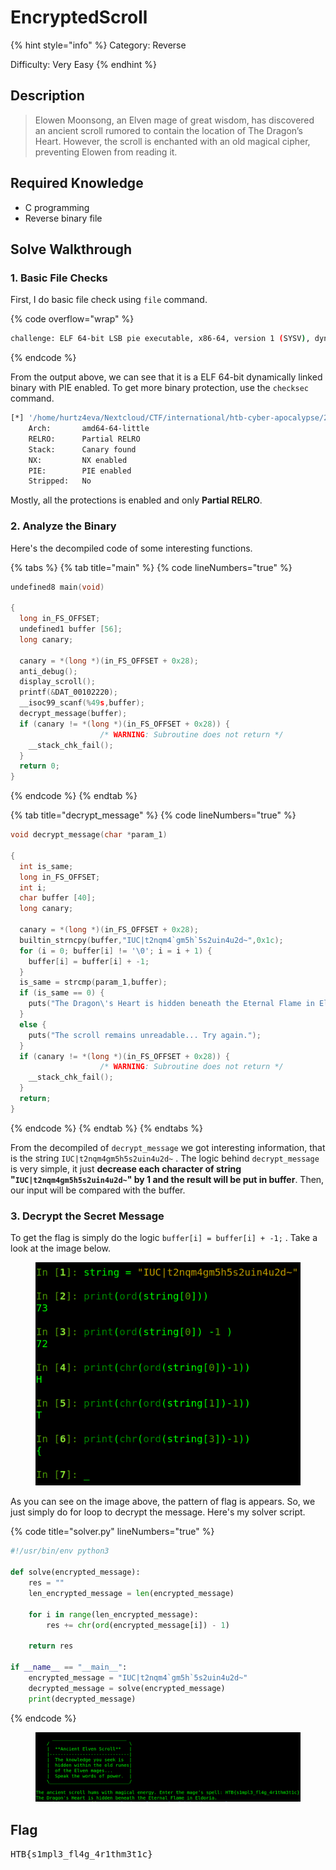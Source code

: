 # EncryptedScroll

{% hint style="info" %}
Category: Reverse

Difficulty: Very Easy
{% endhint %}

## Description

> Elowen Moonsong, an Elven mage of great wisdom, has discovered an ancient scroll rumored to contain the location of The Dragon’s Heart. However, the scroll is enchanted with an old magical cipher, preventing Elowen from reading it.

## Required Knowledge

* C programming
* Reverse binary file

## Solve Walkthrough

### 1. Basic File Checks

First, I do basic file check using `file` command.

{% code overflow="wrap" %}
```bash
challenge: ELF 64-bit LSB pie executable, x86-64, version 1 (SYSV), dynamically linked, interpreter /lib64/ld-linux-x86-64.so.2, BuildID[sha1]=5e966c94fbbe92e2607134ac2c0c78ee9d555b30, for GNU/Linux 4.4.0, not stripped
```
{% endcode %}

From the output above, we can see that it is a ELF 64-bit dynamically linked binary with PIE enabled. To get more binary protection, use the `checksec` command.

```bash
[*] '/home/hurtz4eva/Nextcloud/CTF/international/htb-cyber-apocalypse/2025/rev/01_EncryptedScroll/rev_encryptedscroll/challenge'
    Arch:       amd64-64-little
    RELRO:      Partial RELRO
    Stack:      Canary found
    NX:         NX enabled
    PIE:        PIE enabled
    Stripped:   No
```

Mostly, all the protections is enabled and only **Partial RELRO**.

### 2. Analyze the Binary

Here's the decompiled code of some interesting functions.

{% tabs %}
{% tab title="main" %}
{% code lineNumbers="true" %}
```c
undefined8 main(void)

{
  long in_FS_OFFSET;
  undefined1 buffer [56];
  long canary;
  
  canary = *(long *)(in_FS_OFFSET + 0x28);
  anti_debug();
  display_scroll();
  printf(&DAT_00102220);
  __isoc99_scanf(%49s,buffer);
  decrypt_message(buffer);
  if (canary != *(long *)(in_FS_OFFSET + 0x28)) {
                    /* WARNING: Subroutine does not return */
    __stack_chk_fail();
  }
  return 0;
}
```
{% endcode %}
{% endtab %}

{% tab title="decrypt_message" %}
{% code lineNumbers="true" %}
```c
void decrypt_message(char *param_1)

{
  int is_same;
  long in_FS_OFFSET;
  int i;
  char buffer [40];
  long canary;
  
  canary = *(long *)(in_FS_OFFSET + 0x28);
  builtin_strncpy(buffer,"IUC|t2nqm4`gm5h`5s2uin4u2d~",0x1c);
  for (i = 0; buffer[i] != '\0'; i = i + 1) {
    buffer[i] = buffer[i] + -1;
  }
  is_same = strcmp(param_1,buffer);
  if (is_same == 0) {
    puts("The Dragon\'s Heart is hidden beneath the Eternal Flame in Eldoria.");
  }
  else {
    puts("The scroll remains unreadable... Try again.");
  }
  if (canary != *(long *)(in_FS_OFFSET + 0x28)) {
                    /* WARNING: Subroutine does not return */
    __stack_chk_fail();
  }
  return;
}
```
{% endcode %}
{% endtab %}
{% endtabs %}

From the decompiled of `decrypt_message`  we got interesting information, that is the string `IUC|t2nqm4gm5h5s2uin4u2d~` . The logic behind `decrypt_message` is very simple, it just **decrease each character of string "`IUC|t2nqm4gm5h5s2uin4u2d~`" by 1 and the result will be put in buffer**. Then, our input will be compared with the buffer.

### 3. Decrypt the Secret Message

To get the flag is simply do the logic `buffer[i] = buffer[i] + -1;` . Take a look at the image below.

<figure><img src="../.gitbook/assets/image (56).png" alt=""><figcaption></figcaption></figure>

As you can see on the image above, the pattern of flag is appears. So, we just simply do for loop to decrypt the message. Here's my solver script.

{% code title="solver.py" lineNumbers="true" %}
```python
#!/usr/bin/env python3

def solve(encrypted_message):
    res = ""
    len_encrypted_message = len(encrypted_message)

    for i in range(len_encrypted_message):
        res += chr(ord(encrypted_message[i]) - 1)

    return res

if __name__ == "__main__":
    encrypted_message = "IUC|t2nqm4`gm5h`5s2uin4u2d~"
    decrypted_message = solve(encrypted_message)
    print(decrypted_message)
```
{% endcode %}

<figure><img src="../.gitbook/assets/image (58).png" alt=""><figcaption></figcaption></figure>

## Flag

<kbd>HTB{s1mpl3\_fl4g\_4r1thm3t1c}</kbd>
